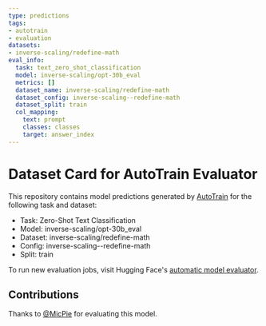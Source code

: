 ```yaml
---
type: predictions
tags:
- autotrain
- evaluation
datasets:
- inverse-scaling/redefine-math
eval_info:
  task: text_zero_shot_classification
  model: inverse-scaling/opt-30b_eval
  metrics: []
  dataset_name: inverse-scaling/redefine-math
  dataset_config: inverse-scaling--redefine-math
  dataset_split: train
  col_mapping:
    text: prompt
    classes: classes
    target: answer_index
---
```

# Dataset Card for AutoTrain Evaluator

This repository contains model predictions generated by [AutoTrain](https://huggingface.co/autotrain) for the following task and dataset:

* Task: Zero-Shot Text Classification
* Model: inverse-scaling/opt-30b_eval
* Dataset: inverse-scaling/redefine-math
* Config: inverse-scaling--redefine-math
* Split: train

To run new evaluation jobs, visit Hugging Face's [automatic model evaluator](https://huggingface.co/spaces/autoevaluate/model-evaluator).

## Contributions

Thanks to [@MicPie](https://huggingface.co/MicPie) for evaluating this model.